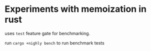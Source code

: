 # Experiments with memoization in rust


uses `test` feature gate for benchmarking.

run `cargo +nighly bench` to run benchmark tests
